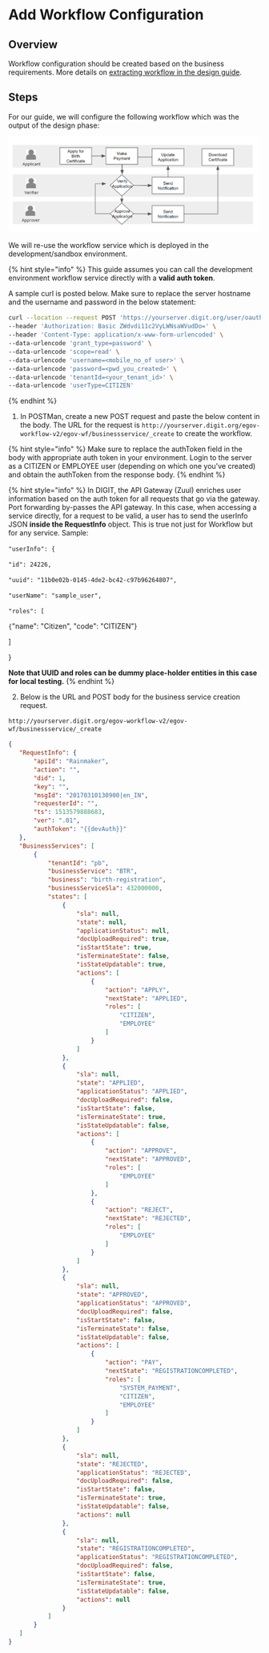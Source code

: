 # Add Workflow Configuration

## Overview

Workflow configuration should be created based on the business requirements. More details on [extracting workflow in the design guide](../../../design-guide/model-requirements.md).

## Steps

For our guide, we will configure the following workflow which was the output of the design phase:

![Workflow states, actions and actors](<../../../../.gitbook/assets/image (305).png>)

We will re-use the workflow service which is deployed in the development/sandbox environment.&#x20;

{% hint style="info" %}
This guide assumes you can call the development environment workflow service directly with a **valid auth token**. &#x20;

A sample curl is posted below. Make sure to replace the server hostname and the username and password in the below statement:

```bash
curl --location --request POST 'https://yourserver.digit.org/user/oauth/token' \
--header 'Authorization: Basic ZWdvdi11c2VyLWNsaWVudDo=' \
--header 'Content-Type: application/x-www-form-urlencoded' \
--data-urlencode 'grant_type=password' \
--data-urlencode 'scope=read' \
--data-urlencode 'username=<mobile_no_of user>' \
--data-urlencode 'password=<pwd_you_created>' \
--data-urlencode 'tenantId=<your_tenant_id>' \
--data-urlencode 'userType=CITIZEN'
```
{% endhint %}

1. In POSTMan, create a new POST request and paste the below content in the body. The URL for the request is `http://yourserver.digit.org/egov-workflow-v2/egov-wf/businessservice/_create` to create the workflow.

{% hint style="info" %}
Make sure to replace the authToken field in the body with appropriate auth token in your environment. Login to the server as a CITIZEN or EMPLOYEE user (depending on which one you've created) and obtain the authToken from the response body.
{% endhint %}

{% hint style="info" %}
In DIGIT, the API Gateway (Zuul) enriches user information based on the auth token for all requests that go via the gateway. Port forwarding by-passes the API gateway. In this case, when accessing a service directly, for a request to be valid, a user has to send the userInfo JSON **inside the RequestInfo** object. This is true not just for Workflow but for any service. Sample:

`"userInfo": {`

`"id": 24226,`&#x20;

`"uuid": "11b0e02b-0145-4de2-bc42-c97b96264807",`&#x20;

`"userName": "sample_user",`&#x20;

`"roles": [`&#x20;

`{`"name": "Citizen", "code": "CITIZEN"}

]

}

**Note that UUID and roles can be dummy place-holder entities in this case for local testing.**
{% endhint %}

2. Below is the URL and POST body for the business service creation request.&#x20;

```
http://yourserver.digit.org/egov-workflow-v2/egov-wf/businessservice/_create
```

```json
{
   "RequestInfo": {
       "apiId": "Rainmaker",
       "action": "",
       "did": 1,
       "key": "",
       "msgId": "20170310130900|en_IN",
       "requesterId": "",
       "ts": 1513579888683,
       "ver": ".01",
       "authToken": "{{devAuth}}"
   },
   "BusinessServices": [
       {
           "tenantId": "pb",
           "businessService": "BTR",
           "business": "birth-registration",
           "businessServiceSla": 432000000,
           "states": [
               {
                   "sla": null,
                   "state": null,
                   "applicationStatus": null,
                   "docUploadRequired": true,
                   "isStartState": true,
                   "isTerminateState": false,
                   "isStateUpdatable": true,
                   "actions": [
                       {
                           "action": "APPLY",
                           "nextState": "APPLIED",
                           "roles": [
                               "CITIZEN",
                               "EMPLOYEE"
                           ]
                       }
                   ]
               },
               {
                   "sla": null,
                   "state": "APPLIED",
                   "applicationStatus": "APPLIED",
                   "docUploadRequired": false,
                   "isStartState": false,
                   "isTerminateState": true,
                   "isStateUpdatable": false,
                   "actions": [
                       {
                           "action": "APPROVE",
                           "nextState": "APPROVED",
                           "roles": [
                               "EMPLOYEE"
                           ]
                       },
                       {
                           "action": "REJECT",
                           "nextState": "REJECTED",
                           "roles": [
                               "EMPLOYEE"
                           ]
                       }
                   ]
               },
               {
                   "sla": null,
                   "state": "APPROVED",
                   "applicationStatus": "APPROVED",
                   "docUploadRequired": false,
                   "isStartState": false,
                   "isTerminateState": false,
                   "isStateUpdatable": false,
                   "actions": [
                       {
                           "action": "PAY",
                           "nextState": "REGISTRATIONCOMPLETED",
                           "roles": [
                               "SYSTEM_PAYMENT",
                               "CITIZEN",
                               "EMPLOYEE"
                           ]
                       }
                   ]
               },
               {
                   "sla": null,
                   "state": "REJECTED",
                   "applicationStatus": "REJECTED",
                   "docUploadRequired": false,
                   "isStartState": false,
                   "isTerminateState": true,
                   "isStateUpdatable": false,
                   "actions": null
               },
               {
                   "sla": null,
                   "state": "REGISTRATIONCOMPLETED",
                   "applicationStatus": "REGISTRATIONCOMPLETED",
                   "docUploadRequired": false,
                   "isStartState": false,
                   "isTerminateState": true,
                   "isStateUpdatable": false,
                   "actions": null
               }
           ]
       }
   ]
}
```
